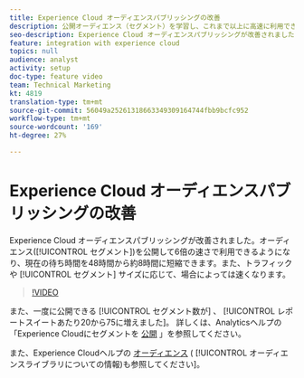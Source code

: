 ```yaml
---
title: Experience Cloud オーディエンスパブリッシングの改善
description: 公開オーディエンス（セグメント）を学習し、これまで以上に高速に利用できるようにします。
seo-description: Experience Cloud オーディエンスパブリッシングが改善されました。オーディエンス（セグメント）を公開して6倍の速さで利用できるようになり、現在の待ち時間を48時間から約8時間に短縮できます。また、トラフィックやセグメントサイズに応じて、場合によっては速くなります。
feature: integration with experience cloud
topics: null
audience: analyst
activity: setup
doc-type: feature video
team: Technical Marketing
kt: 4819
translation-type: tm+mt
source-git-commit: 56049a25261318663349309164744fbb9bcfc952
workflow-type: tm+mt
source-wordcount: '169'
ht-degree: 27%

---
```



# Experience Cloud オーディエンスパブリッシングの改善

Experience Cloud オーディエンスパブリッシングが改善されました。オーディエンス([!UICONTROL セグメント])を公開して6倍の速さで利用できるようになり、現在の待ち時間を48時間から約8時間に短縮できます。また、トラフィックや [!UICONTROL セグメント] サイズに応じて、場合によっては速くなります。

>[!VIDEO](https://video.tv.adobe.com/v/32842/?quality=12)

また、一度に公開できる [!UICONTROL セグメント数が] 、 [!UICONTROL レポートスイートあたり20から75に増えました]。
詳しくは、Analyticsヘルプの「Experience Cloudにセグメントを [公開](https://docs.adobe.com/content/help/ja-JP/analytics/components/segmentation/segmentation-workflow/seg-publish.html) 」を参照してください。

また、Experience Cloudヘルプの [オーディエンス](https://docs.adobe.com/content/help/ja-JP/core-services/interface/audiences/audience-library.html) ( [!UICONTROL オーディエンスライブラリについての情報)も参照してください]。

